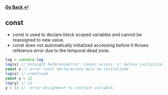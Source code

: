 #### [Go Back ↩](../README.md)
##  const

- const is used to declare block scoped variables and cannot be reassigned to new value.
- const does not automatically initialized accessing before it throws reference error due to the temporal dead zone.

```javascript
log = console.log
log(x) // Uncaught ReferenceError: Cannot access 'x' before initialization
const x // error const declarations must be initialized
log(x) // undefined
const y = 12
log(y) // 12
y = 13 //  error Assignment to constant variable.
```